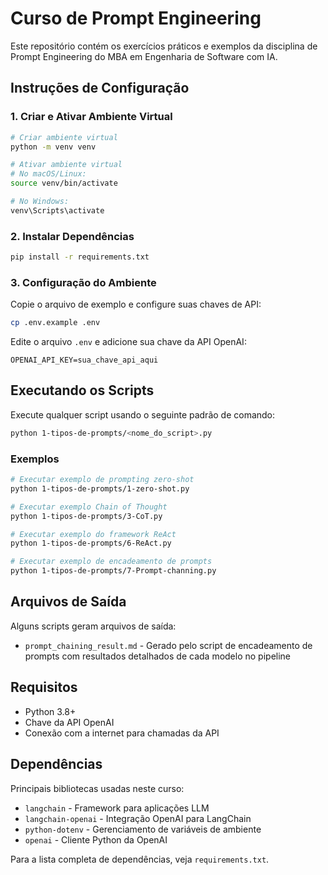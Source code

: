 # Curso de Prompt Engineering

Este repositório contém os exercícios práticos e exemplos da disciplina de Prompt Engineering do MBA em Engenharia de Software com IA.

## Instruções de Configuração

### 1. Criar e Ativar Ambiente Virtual

```bash
# Criar ambiente virtual
python -m venv venv

# Ativar ambiente virtual
# No macOS/Linux:
source venv/bin/activate

# No Windows:
venv\Scripts\activate
```

### 2. Instalar Dependências

```bash
pip install -r requirements.txt
```

### 3. Configuração do Ambiente

Copie o arquivo de exemplo e configure suas chaves de API:

```bash
cp .env.example .env
```

Edite o arquivo `.env` e adicione sua chave da API OpenAI:

```
OPENAI_API_KEY=sua_chave_api_aqui
```

## Executando os Scripts

Execute qualquer script usando o seguinte padrão de comando:

```bash
python 1-tipos-de-prompts/<nome_do_script>.py
```

### Exemplos

```bash
# Executar exemplo de prompting zero-shot
python 1-tipos-de-prompts/1-zero-shot.py

# Executar exemplo Chain of Thought
python 1-tipos-de-prompts/3-CoT.py

# Executar exemplo do framework ReAct
python 1-tipos-de-prompts/6-ReAct.py

# Executar exemplo de encadeamento de prompts
python 1-tipos-de-prompts/7-Prompt-channing.py
```

## Arquivos de Saída

Alguns scripts geram arquivos de saída:

- `prompt_chaining_result.md` - Gerado pelo script de encadeamento de prompts com resultados detalhados de cada modelo no pipeline

## Requisitos

- Python 3.8+
- Chave da API OpenAI
- Conexão com a internet para chamadas da API

## Dependências

Principais bibliotecas usadas neste curso:

- `langchain` - Framework para aplicações LLM
- `langchain-openai` - Integração OpenAI para LangChain
- `python-dotenv` - Gerenciamento de variáveis de ambiente
- `openai` - Cliente Python da OpenAI

Para a lista completa de dependências, veja `requirements.txt`.
